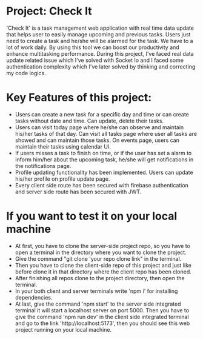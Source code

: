 # Project: Check It
'Check It' is a task management web application with real time data update that helps user to easily manage upcoming and previous tasks. Users just need to create a task and he/she will be alarmed for the task. We have to a lot of work daily. By using this tool we can boost our productivity and enhance multitasking performance. During this project, I've faced real data update related issue which I've solved with Socket Io and I faced some authentication complexity which I've later solved by thinking and correcting my code logics.

# Key Features of this project:
- Users can create a new task for a specific day and time or can create tasks without date and time. Can update, delete their tasks.
- Users can visit today page where he/she can observe and maintain his/her tasks of that day. Can visit all tasks page where user all tasks are showed and can maintain those tasks. On events page, users can maintain their tasks using calendar UI.
- If users misses a task to finish on time, or if the user has set a alarm to inform him/her about the upcoming task, he/she will get notifications in the notifications page.
- Profile updating functionality has been implemented. Users can update his/her profile on profile update page.
- Every client side route has been secured with firebase authentication and server side route has been secured with JWT.

# If you want to test it on your local machine
- At first, you have to clone the server-side project repo, so you have to open a terminal in the directory where you want to clone the project.
- Give the command "git clone 'your repo clone link" in the terminal.
- Then you have to clone the client-side repo of this project and just like before clone it in that directory where the client repo has been cloned.
- After finishing all repos clone to the project directory, then open the terminal.
- In your both client and server terminals write 'npm i' for installing dependencies.
- At last, give the command 'npm start' to the server side integrated terminal it will start a localhost server on port 5000. Then you have to give the command 'npm run dev' in the client side integrated terminal and go to the link 'http://localhost:5173', then you should see this web project running on your local machine.
